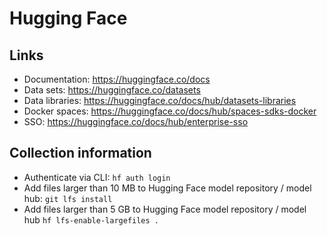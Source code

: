 # Hugging Face

## Links

- Documentation: https://huggingface.co/docs
- Data sets: https://huggingface.co/datasets
- Data libraries: https://huggingface.co/docs/hub/datasets-libraries
- Docker spaces: https://huggingface.co/docs/hub/spaces-sdks-docker
- SSO: https://huggingface.co/docs/hub/enterprise-sso

## Collection information

- Authenticate via CLI: `hf auth login`
- Add files larger than 10 MB to Hugging Face model repository / model hub: `git lfs install`
- Add files larger than 5 GB to Hugging Face model repository / model hub `hf lfs-enable-largefiles .`
